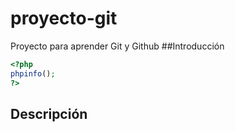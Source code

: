 # proyecto-git
Proyecto para aprender Git y Github
##Introducción
```php
<?php 
phpinfo(); 
?>
```
## Descripción
